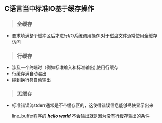 ## C语言当中标准IO基于缓存操作
> ### 全缓存
* 要求填满整个缓冲区后才进行I/O系统调用操作.对于磁盘文件通常使用全缓存访问
> ### 行缓存
* 涉及一个终端时（例如标准输入和标准输出),使用行缓存
* 行缓存满自动溢出
* 碰到换行符自动输出
> ### 无缓存
* 标准错误流stderr通常是不带缓存区的，这使得错误信息能够尽快显示出来 
    
    line_buffer程序的 ***hello world*** 不会输出就是因为没有行缓存输出的条件

